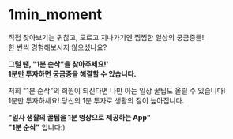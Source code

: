 # 1min_moment

직접 찾아보기는 귀찮고, 모르고 지나가기엔 찝찝한 일상의 궁금증들!
<br>
한 번씩 경험해보시지 않으셨나요?

**그럴 땐, "1분 순삭"을 찾아주세요!'
<br>
1분만 투자하면 궁금증을 해결할 수 있습니다.**

저희 "1분 순삭"의 회원이 되신다면 나만 아는 일상 꿀팁도 올릴 수 있습니다!
<br>
1분만 투자하세요! 당신의 1분 투자로 생활의 질이 높아집니다.

**"일사 생활의 꿀팁을 1분 영상으로 제공하는 App"**
<br>
**"1분 순삭"** 입니다:)
